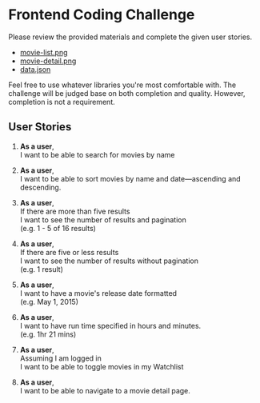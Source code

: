 # Frontend Coding Challenge

Please review the provided materials and complete the given user stories.

- [movie-list.png](movie-list.png)
- [movie-detail.png](movie-detail.png)
- [data.json](data.json)

Feel free to use whatever libraries you're most comfortable with. The challenge will be judged base on both completion and quality. However, completion is not a requirement.

## User Stories

1. **As a user**,  
I want to be able to search for movies by name

1. **As a user**,  
I want to be able to sort movies by name and date—ascending and descending.

1. **As a user**,  
If there are more than five results  
I want to see the number of results and pagination  
(e.g. 1 - 5 of 16 results)

1. **As a user**,  
If there are five or less results  
I want to see the number of results without pagination  
(e.g. 1 result)

1. **As a user**,  
I want to have a movie's release date formatted  
(e.g. May 1, 2015)

1. **As a user**,  
I want to have run time specified in hours and minutes.  
(e.g. 1hr 21 mins)

1. **As a user**,  
Assuming I am logged in  
I want to be able to toggle movies in my Watchlist

1. **As a user**,  
I want to be able to navigate to a movie detail page.
